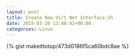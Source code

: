 ```yaml
---
layout: post                                                                                                              
title: Create New Virt Net Interface.Sh                                                                                                                       
date: 2015-03-26 13:48:42+00:00                                                                                                                        
categories: Linux                                                                                                                
---                                                                                                                              
```


{% gist makeittotop/473d0186f5ca60bdc8ae %}                                                                                                           

